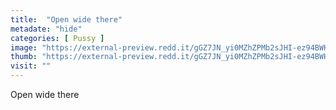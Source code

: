 ```yaml
---
title:  "Open wide there"
metadate: "hide"
categories: [ Pussy ]
image: "https://external-preview.redd.it/gGZ7JN_yi0MZhZPMb2sJHI-ez94BWHzXZzkUIycxSb0.jpg?auto=webp&s=c8f7a5d5229a75cd5951e0948c374c108a5db35d"
thumb: "https://external-preview.redd.it/gGZ7JN_yi0MZhZPMb2sJHI-ez94BWHzXZzkUIycxSb0.jpg?width=960&crop=smart&auto=webp&s=0cdc39502a5b7676738acc141c0ab446d79728db"
visit: ""
---
```

Open wide there
